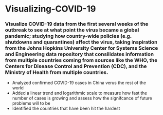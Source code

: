 # Visualizing-COVID-19

### Visualize COVID-19 data from the first several weeks of the outbreak to see at what point the virus became a global pandemic; studying how country-wide policies (e.g. shutdowns and quarantines) affect the virus, taking inspiration from the Johns Hopkins University Center for Systems Science and Engineering data repository that consilidates information from multiple countries coming from sources like the WHO, the Centers for Disease Control and Prevention (CDC), and the Ministry of Health from multiple countries.

- Analyzed confirmed COVID-19 cases in China verus the rest of the world
- Added a linear trend and logarithmic scale to measure how fast the number of cases is growing and assess how the signifcance of future problems will to be
- Identified the countries that have been hit the hardest
